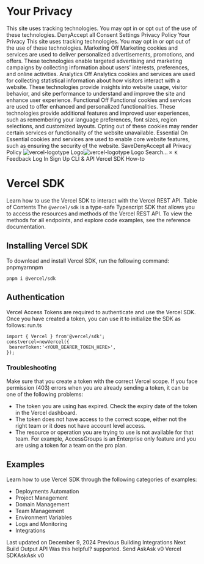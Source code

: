 # Your Privacy
This site uses tracking technologies. You may opt in or opt out of the use of these technologies.
DenyAccept all
Consent Settings
Privacy Policy
Your Privacy
This site uses tracking technologies. You may opt in or opt out of the use of these technologies.
Marketing
Off
Marketing cookies and services are used to deliver personalized advertisements, promotions, and offers. These technologies enable targeted advertising and marketing campaigns by collecting information about users' interests, preferences, and online activities. 
Analytics
Off
Analytics cookies and services are used for collecting statistical information about how visitors interact with a website. These technologies provide insights into website usage, visitor behavior, and site performance to understand and improve the site and enhance user experience.
Functional
Off
Functional cookies and services are used to offer enhanced and personalized functionalities. These technologies provide additional features and improved user experiences, such as remembering your language preferences, font sizes, region selections, and customized layouts. Opting out of these cookies may render certain services or functionality of the website unavailable.
Essential
On
Essential cookies and services are used to enable core website features, such as ensuring the security of the website. 
SaveDenyAccept all
Privacy Policy
![vercel-logotype Logo](https://vercel.com/vc-ap-vercel-docs/_next/static/media/vercel-logotype-light.cf7eca76.svg)![vercel-logotype Logo](https://vercel.com/vc-ap-vercel-docs/_next/static/media/vercel-logotype-dark.01246f11.svg)
Search...
`⌘ K`
Feedback
Log In
Sign Up
CLI & API
Vercel SDK
How-to
# Vercel SDK
Learn how to use the Vercel SDK to interact with the Vercel REST API.
Table of Contents
The `@vercel/sdk` is a type-safe Typescript SDK that allows you to access the resources and methods of the Vercel REST API.
To view the methods for all endpoints, and explore code examples, see the reference documentation.
## Installing Vercel SDK
To download and install Vercel SDK, run the following command:
pnpmyarnnpm
```
pnpm i @vercel/sdk
```

## Authentication
Vercel Access Tokens are required to authenticate and use the Vercel SDK.
Once you have created a token, you can use it to initialize the SDK as follows:
run.ts
```
import { Vercel } from'@vercel/sdk';
constvercel=newVercel({
 bearerToken:'<YOUR_BEARER_TOKEN_HERE>',
});
```

### Troubleshooting
Make sure that you create a token with the correct Vercel scope. If you face permission (403) errors when you are already sending a token, it can be one of the following problems:
  * The token you are using has expired. Check the expiry date of the token in the Vercel dashboard.
  * The token does not have access to the correct scope, either not the right team or it does not have account level access.
  * The resource or operation you are trying to use is not available for that team. For example, AccessGroups is an Enterprise only feature and you are using a token for a team on the pro plan.


## Examples
Learn how to use Vercel SDK through the following categories of examples:
  * Deployments Automation
  * Project Management
  * Domain Management
  * Team Management
  * Environment Variables
  * Logs and Monitoring
  * Integrations


Last updated on December 9, 2024
Previous
Building Integrations
Next
Build Output API
Was this helpful?
supported.
Send
AskAsk v0
Vercel SDKAskAsk v0
